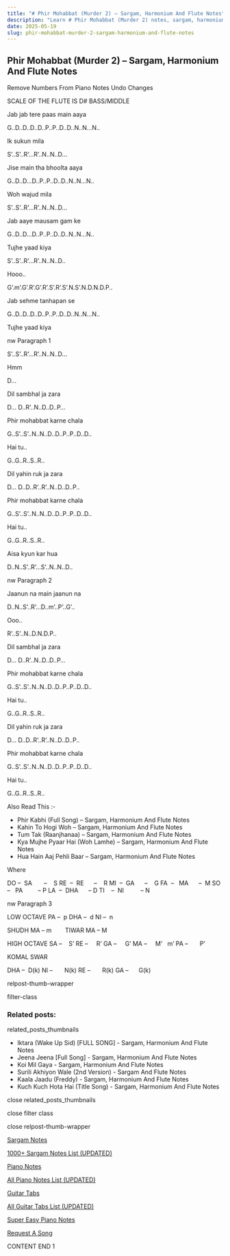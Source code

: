 ```yaml
---
title: "# Phir Mohabbat (Murder 2) – Sargam, Harmonium And Flute Notes"
description: "Learn # Phir Mohabbat (Murder 2) notes, sargam, harmonium notations and flute notes. Easy step-by-step tutorial for beginners."
date: 2025-05-19
slug: phir-mohabbat-murder-2-sargam-harmonium-and-flute-notes
---
```


## Phir Mohabbat (Murder 2) – Sargam, Harmonium And Flute Notes

Remove Numbers From Piano Notes
Undo Changes

SCALE OF THE FLUTE IS D# BASS/MIDDLE

Jab jab tere paas main aaya

G..D..D..D..D..P..P..D..D..N..N…N..

Ik sukun mila

S’..S’..R’…R’..N..N..D…

Jise main tha bhoolta aaya

G..D..D…D..P..P..D..D..N..N…N..

Woh wajud mila

S’..S’..R’…R’..N..N..D…

Jab aaye mausam gam ke

G..D..D…D..P..P..D..D..N..N…N..

Tujhe yaad kiya

S’..S’..R’…R’..N..N..D..

Hooo..

G’.m’.G’.R’.G’.R’.S’.R’.S’.N.S’.N.D.N.D.P..

Jab sehme tanhapan se

G..D..D..D..D..P..P..D..D..N..N…N..

Tujhe yaad kiya

nw Paragraph 1

S’..S’..R’…R’..N..N..D…

Hmm

D…

Dil sambhal ja zara

D… D..R’..N..D..D..P…

Phir mohabbat karne chala

G..S’..S’..N..N..D..D..P..P..D..D..

Hai tu..

G..G..R..S..R..

Dil yahin ruk ja zara

D… D..D..R’..R’..N..D..D..P..

Phir mohabbat karne chala

G..S’..S’..N..N..D..D..P..P..D..D..

Hai tu..

G..G..R..S..R..

Aisa kyun kar hua

D..N..S’..R’…S’..N..N..D..

nw Paragraph 2

Jaanun na main jaanun na

D..N..S’..R’…D..m’..P’..G’..

Ooo..

R’..S’..N..D.N.D.P..

Dil sambhal ja zara

D… D..R’..N..D..D..P…

Phir mohabbat karne chala

G..S’..S’..N..N..D..D..P..P..D..D..

Hai tu..

G..G..R..S..R..

Dil yahin ruk ja zara

D… D..D..R’..R’..N..D..D..P..

Phir mohabbat karne chala

G..S’..S’..N..N..D..D..P..P..D..D..

Hai tu..

G..G..R..S..R..

Also Read This :-

* Phir Kabhi (Full Song) – Sargam, Harmonium And Flute Notes
* Kahin To Hogi Woh – Sargam, Harmonium And Flute Notes
* Tum Tak (Raanjhanaa) – Sargam, Harmonium And Flute Notes
* Kya Mujhe Pyaar Hai (Woh Lamhe) – Sargam, Harmonium And Flute Notes
* Hua Hain Aaj Pehli Baar – Sargam, Harmonium And Flute Notes

Where

DO –  SA       –    S
RE  –  RE      –    R
MI  –  GA      –    G
FA  –   MA      –  M
SO  –   PA         – P
LA  –  DHA      – D
TI    –  NI          – N

nw Paragraph 3

LOW OCTAVE
PA –  p
DHA –  d
NI –  n

SHUDH MA – m        TIWAR MA – M

HIGH OCTAVE
SA –    S’
RE –     R’
GA –     G’
MA –     M’   m’
PA –       P’

KOMAL SWAR

DHA –  D(k)
NI –       N(k)
RE –       R(k)
GA –      G(k)

relpost-thumb-wrapper

filter-class

### Related posts:

related_posts_thumbnails

* Iktara (Wake Up Sid) [FULL SONG] - Sargam, Harmonium And Flute Notes
* Jeena Jeena [Full Song] - Sargam, Harmonium And Flute Notes
* Koi Mil Gaya - Sargam, Harmonium And Flute Notes
* Surili Akhiyon Wale (2nd Version) - Sargam And Flute Notes
* Kaala Jaadu (Freddy) - Sargam, Harmonium And Flute Notes
* Kuch Kuch Hota Hai (Title Song) - Sargam, Harmonium And Flute Notes

close related_posts_thumbnails

close filter class

close relpost-thumb-wrapper

[Sargam Notes](/sargam-notes.html)

[1000+ Sargam Notes List (UPDATED)](/all-songs-list-sargam-notes.html)

[Piano Notes](/piano-notes.html)

[All Piano Notes List (UPDATED)](/all-songs-list-piano-notes.html)

[Guitar Tabs](/guitar-tabs.html)

[All Guitar Tabs List (UPDATED)](/all-songs-list-guitar-tabs.html)

[Super Easy Piano Notes](https://studywall.in/)

[Request A Song](/request-a-song.html)

CONTENT END 1

